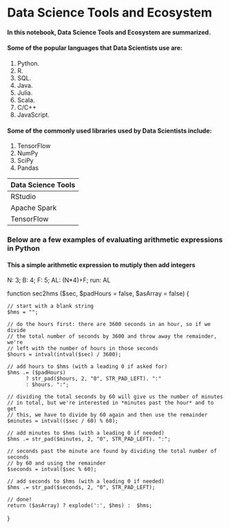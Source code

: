 # Data Science Tools and Ecosystem
#### In this notebook, Data Science Tools and Ecosystem are summarized.
#### Some of the popular languages that Data Scientists use are:
1. Python.
2. R.
3. SQL.
4. Java.
5. Julia.
6. Scala.
7. C/C++
8. JavaScript.
   
#### Some of the commonly used libraries used by Data Scientists include:
1. TensorFlow
2. NumPy
3. SciPy 
4. Pandas

| Data Science Tools  | 
| -------------       | 
|     RStudio         |
| Apache Spark        | 
| TensorFlow          | 

### Below are a few examples of evaluating arithmetic expressions in Python
#### This a simple arithmetic expression to mutiply then add integers
 N: 3;
B: 4;
F: 5;
AL: (N*4)+F;
run: AL


function sec2hms ($sec, $padHours = false, $asArray = false)
{

    // start with a blank string
    $hms = "";

    // do the hours first: there are 3600 seconds in an hour, so if we divide
    // the total number of seconds by 3600 and throw away the remainder, we're
    // left with the number of hours in those seconds
    $hours = intval(intval($sec) / 3600);

    // add hours to $hms (with a leading 0 if asked for)
    $hms .= ($padHours)
          ? str_pad($hours, 2, "0", STR_PAD_LEFT). ":"
          : $hours. ":";

    // dividing the total seconds by 60 will give us the number of minutes
    // in total, but we're interested in *minutes past the hour* and to get
    // this, we have to divide by 60 again and then use the remainder
    $minutes = intval(($sec / 60) % 60);

    // add minutes to $hms (with a leading 0 if needed)
    $hms .= str_pad($minutes, 2, "0", STR_PAD_LEFT). ":";

    // seconds past the minute are found by dividing the total number of seconds
    // by 60 and using the remainder
    $seconds = intval($sec % 60);

    // add seconds to $hms (with a leading 0 if needed)
    $hms .= str_pad($seconds, 2, "0", STR_PAD_LEFT);

    // done!
    return ($asArray) ? explode(':', $hms) :  $hms;



}

 

